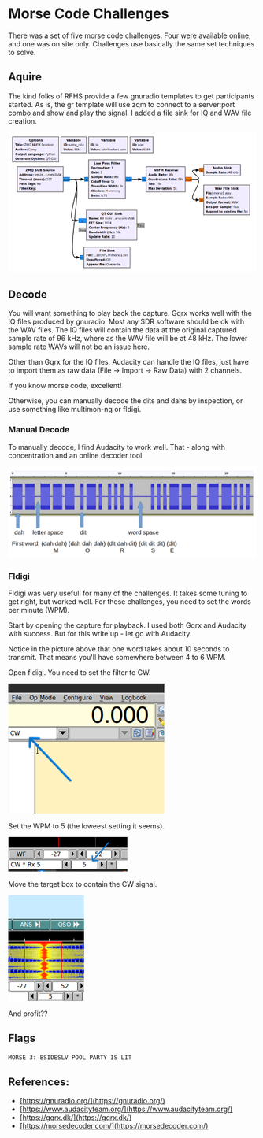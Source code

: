 # Morse Code Challenges

There was a set of five morse code challenges. Four were available online, and one was on site only. Challenges use basically the same set techniques to solve.

## Aquire

The kind folks of RFHS provide a few gnuradio templates to get participants started. As is, the gr template will use zqm to connect to a server:port combo and show and play the signal. I added a file sink for IQ and WAV file creation.

![gnuradio morse](gnuradio_morse.png)

## Decode

You will want something to play back the capture. Gqrx works well with the IQ files produced by gnuradio. Most any SDR software should be ok with the WAV files. The IQ files will contain the data at the original captured sample rate of 96 kHz, where as the WAV file will be at 48 kHz. The lower sample rate WAVs will not be an issue here.

Other than Gqrx for the IQ files, Audacity can handle the IQ files, just have to import them as raw data (File -> Import -> Raw Data) with 2 channels.

If you know morse code, excellent!

Otherwise, you can manually decode the dits and dahs by inspection, or use something like multimon-ng or fldigi.

### Manual Decode

To manually decode, I find Audacity to work well. That - along with concentration and an online decoder tool.

![morse decode example](morse_decode_example.png)

### Fldigi

Fldigi was very usefull for many of the challenges. It takes some tuning to get right, but worked well.  For these challenges, you need to set the words per minute (WPM).

Start by opening the capture for playback. I used both Gqrx and Audacity with success. But for this write up - let go with Audacity.

Notice in the picture above that one word takes about 10 seconds to transmit. That means you'll have somewhere between 4 to 6 WPM.

Open fldigi. You need to set the filter to CW.

![fldigi CW mode](fldigi_cw_mode.png)

Set the WPM to 5 (the loweest setting it seems).

![fldigi 5 WPM](fldigi_wpm.png)

Move the target box to contain the CW signal.

![fldigi signal](fldigi_signal.png)

And profit??

## Flags

```bash
MORSE 3: BSIDESLV POOL PARTY IS LIT 
```

## References:

- [https://gnuradio.org/](https://gnuradio.org/)
- [https://www.audacityteam.org/](https://www.audacityteam.org/)
- [https://gqrx.dk/](https://gqrx.dk/)
- [https://morsedecoder.com/](https://morsedecoder.com/)
